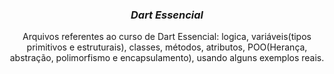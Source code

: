 <div align="center">
  <h3><i>Dart Essencial</i></h3>
  <p> Arquivos referentes ao curso de Dart Essencial: logica, variáveis(tipos primitivos e estruturais), classes, métodos, atributos, POO(Herança, abstração, polimorfismo e encapsulamento), usando alguns exemplos reais.</p>
</div>
